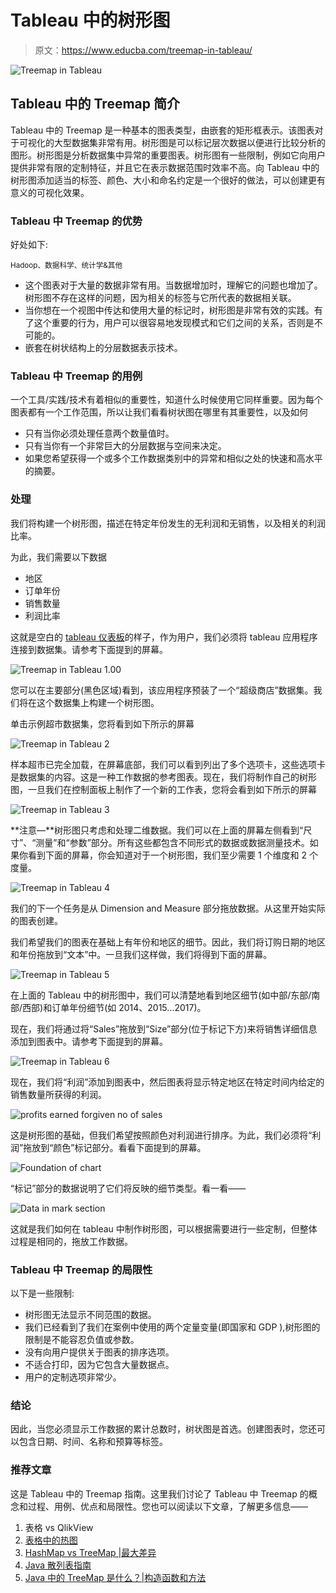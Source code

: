 # Tableau 中的树形图

> 原文：<https://www.educba.com/treemap-in-tableau/>

![Treemap in Tableau](img/702b78f555a4d575efc9f2cba9d35e70.png)



## Tableau 中的 Treemap 简介

Tableau 中的 Treemap 是一种基本的图表类型，由嵌套的矩形框表示。该图表对于可视化的大型数据集非常有用。树形图是可以标记层次数据以便进行比较分析的图形。树形图是分析数据集中异常的重要图表。树形图有一些限制，例如它向用户提供非常有限的定制特征，并且它在表示数据范围时效率不高。向 Tableau 中的树形图添加适当的标签、颜色、大小和命名约定是一个很好的做法，可以创建更有意义的可视化效果。

### Tableau 中 Treemap 的优势

好处如下:

<small>Hadoop、数据科学、统计学&其他</small>

*   这个图表对于大量的数据非常有用。当数据增加时，理解它的问题也增加了。树形图不存在这样的问题，因为相关的标签与它所代表的数据相关联。
*   当你想在一个视图中传达和使用大量的标记时，树形图是非常有效的实践。有了这个重要的行为，用户可以很容易地发现模式和它们之间的关系，否则是不可能的。
*   嵌套在树状结构上的分层数据表示技术。

### Tableau 中 Treemap 的用例

一个工具/实践/技术有着相似的重要性，知道什么时候使用它同样重要。因为每个图表都有一个工作范围，所以让我们看看树状图在哪里有其重要性，以及如何

*   只有当你必须处理任意两个数量值时。
*   只有当你有一个非常巨大的分层数据与空间来决定。
*   如果您希望获得一个或多个工作数据类别中的异常和相似之处的快速和高水平的摘要。

### 处理

我们将构建一个树形图，描述在特定年份发生的无利润和无销售，以及相关的利润比率。

为此，我们需要以下数据

*   地区
*   订单年份
*   销售数量
*   利润比率

这就是空白的 [tableau 仪表板](https://www.educba.com/what-is-tableau-dashboard/)的样子，作为用户，我们必须将 tableau 应用程序连接到数据集。请参考下面提到的屏幕。

![Treemap in Tableau 1.00](img/c03743664feebac5fccf90d8ad3f09fb.png)



您可以在主要部分(黑色区域)看到，该应用程序预装了一个“超级商店”数据集。我们将在这个数据集上构建一个树形图。

单击示例超市数据集，您将看到如下所示的屏幕

![Treemap in Tableau 2](img/b652c878a134478ffdb0af36d3463996.png)



样本超市已完全加载，在屏幕底部，我们可以看到列出了多个选项卡，这些选项卡是数据集的内容。这是一种工作数据的参考图表。现在，我们将制作自己的树形图，一旦我们在控制面板上制作了一个新的工作表，您将会看到如下所示的屏幕

![Treemap in Tableau 3](img/a8cd78e740b18c8f0347ee24d309001b.png)



**注意—**树形图只考虑和处理二维数据。我们可以在上面的屏幕左侧看到“尺寸”、“测量”和“参数”部分。所有这些都包含不同形式的数据或数据测量技术。如果你看到下面的屏幕，你会知道对于一个树形图，我们至少需要 1 个维度和 2 个度量。

![Treemap in Tableau 4](img/4fb6f15f0ca2069390c81622cfe6014a.png)



我们的下一个任务是从 Dimension and Measure 部分拖放数据。从这里开始实际的图表创建。

我们希望我们的图表在基础上有年份和地区的细节。因此，我们将订购日期的地区和年份拖放到“文本”中。一旦我们这样做，我们将得到下面的屏幕。

![Treemap in Tableau 5](img/05b81357016bcc0bf14f1bcb518e23e1.png)



在上面的 Tableau 中的树形图中，我们可以清楚地看到地区细节(如中部/东部/南部/西部)和订单年份细节(如 2014、2015…2017)。

现在，我们将通过将“Sales”拖放到“Size”部分(位于标记下方)来将销售详细信息添加到图表中。请参考下面提到的屏幕。

![Treemap in Tableau 6](img/287b342ad2f6eae0cbb179f37593d3a6.png)



现在，我们将“利润”添加到图表中，然后图表将显示特定地区在特定时间内给定的销售数量所获得的利润。

![profits earned forgiven no of sales](img/8f100bf37468a35f0be4608ea5c94d79.png)



这是树形图的基础，但我们希望按照颜色对利润进行排序。为此，我们必须将“利润”拖放到“颜色”标记部分。看看下面提到的屏幕。

![Foundation of chart](img/c5f9acf2ab06327eb409e1593d39b29e.png)



“标记”部分的数据说明了它们将反映的细节类型。看一看——

![Data in mark section](img/cd56439da31a8712cc3d3ad84302ccf0.png)



这就是我们如何在 tableau 中制作树形图，可以根据需要进行一些定制，但整体过程是相同的，拖放工作数据。

### Tableau 中 Treemap 的局限性

以下是一些限制:

*   树形图无法显示不同范围的数据。
*   我们已经看到了我们在案例中使用的两个定量变量(即国家和 GDP ),树形图的限制是不能容忍负值或参数。
*   没有向用户提供关于图表的排序选项。
*   不适合打印，因为它包含大量数据点。
*   用户的定制选项非常少。

### 结论

因此，当您必须显示工作数据的累计总数时，树状图是首选。创建图表时，您还可以包含日期、时间、名称和预算等标签。

### 推荐文章

这是 Tableau 中的 Treemap 指南。这里我们讨论了 Tableau 中 Treemap 的概念和过程、用例、优点和局限性。您也可以阅读以下文章，了解更多信息——

1.  表格 vs QlikView
2.  [表格中的热图](https://www.educba.com/heat-map-in-tableau/)
3.  [HashMap vs TreeMap |最大差异](https://www.educba.com/hashmap-vs-treemap/)
4.  [Java 散列表指南](https://www.educba.com/hashmap-in-java/)
5.  [Java 中的 TreeMap 是什么？|构造函数和方法](https://www.educba.com/what-is-treemap-in-java/)





